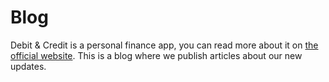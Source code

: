 # Blog

Debit & Credit is a personal finance app, you can read more about it on [the official website](https://debitandcredit.app). This is a blog where we publish articles about our new updates.
